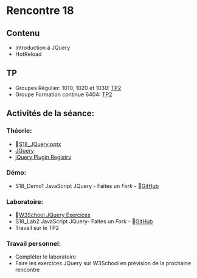 # Rencontre 18

## Contenu
- Introduction à JQuery
- HotReload

## TP
- Groupes Régulier: 1010, 1020 et 1030: [TP2](/tp_Regulier/tp2)
- Groupe Formation continue 6404: [TP2](/tp_FC/tp2)

## Activités de la séance: 
### Théorie: 
- 🔗[S18_JQuery.pptx](https://cegepedouardmontpetit-my.sharepoint.com/:p:/r/personal/valerie_turgeon_cegepmontpetit_ca/Documents/420_3W6_SITE/E24_PowerPoints/S18_jQuery.pptx?d=w9d16dcf5780a4283bae21df19e00186d&csf=1&web=1&e=fc5y22)
- [JQuery](https://api.jquery.com/)
- [jQuery Plugin Registry](https://plugins.jquery.com/)  



### Démo:
- S18_Demo1 JavaScript JQuery - Faites un *Fork* - 🔗[GitHub](https://github.com/ProgWebTransFC/A24_S18_Demo1)

### Laboratoire: 
- 🔗[W3School JQuery Exercices](https://www.w3schools.com/jquery/jquery_exercises.asp)
- S18_Lab2 JavaScript JQuery- Faites un *Fork* - 🔗[GitHub](https://github.com/ProgWebTransFC/A24_S18_Lab1)
- Travail sur le TP2

### Travail personnel: 
- Compléter le laboratoire
- Faire les exercices JQuery sur W3School en prévision de la prochaine rencontre
